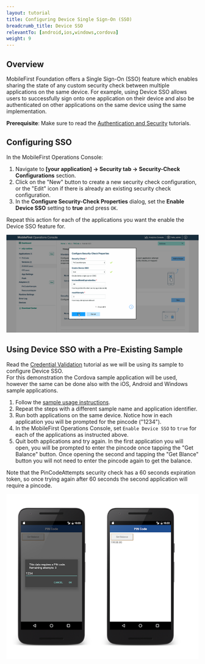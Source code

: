 ```yaml
---
layout: tutorial
title: Configuring Device Single Sign-On (SSO)
breadcrumb_title: Device SSO
relevantTo: [android,ios,windows,cordova]
weight: 9
---
```

## Overview
MobileFirst Foundation offers a Single Sign-On (SSO) feature which enables sharing the state of any custom security check between multiple applications on the same device. For example, using Device SSO allows users to successfully sign onto one application on their device and also be authenticated on other applications on the same device using the same implementation.

**Prerequisite**: Make sure to read the [Authentication and Security](../) tutorials.

## Configuring SSO
In the MobileFirst Operations Console:

1. Navigate to **[your application] → Security tab →  Security-Check Configurations** section.
2. Click on the "New" button to create a new security check configuration, or the "Edit" icon if there is already an existing security check configuration.
3. In the **Configure Security-Check Properties** dialog, set the **Enable Device SSO** setting to **true** and press `OK`.

Repeat this action for each of the applications you want the enable the Device SSO feature for.

<img class="gifplayer" alt="Configuring Device SSO in the MobileFirst Operations Console" src="enable-device-sso.png"/>

## Using Device SSO with a Pre-Existing Sample
Read the  [Credential Validation](../credentials-validation/) tutorial as we will be using its sample to configure Device SSO.  
For this demonstration the Cordova sample application will be used, however the same can be done also with the iOS, Android and Windows sample applications.

1. Follow the [sample usage instructions](../credentials-validation/#cordova-sample-usage).
2. Repeat the steps with a different sample name and application identifier.
3. Run both applications on the same device. Notice how in each application you will be prompted for the pincode ("1234").
4. In the MobileFirst Operations Console, set `Enable Device SSO` to `true` for each of the applications as instructed above.
5. Quit both applications and try again. In the first application you will open, you will be prompted to enter the pincode once tapping the "Get Balance" button. Once opening the second and tapping the "Get Blance" button you will not need to enter the pincode again to get the balance.

Note that the PinCodeAttempts security check has a 60 seconds expiration token, so once trying again after 60 seconds the second application will require a pincode.

![pincode cordova sample application](pincode-attempts-cordova.png)
